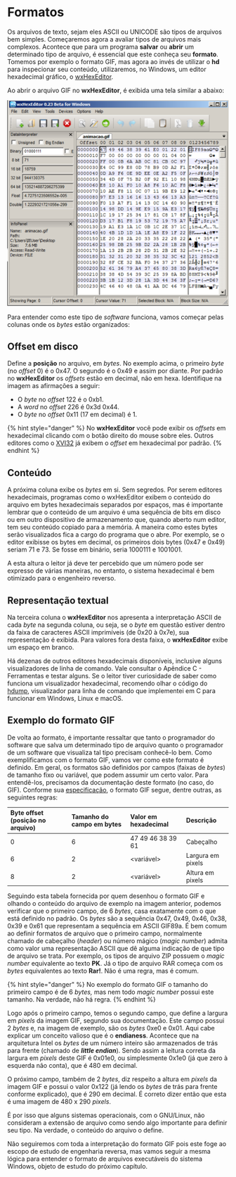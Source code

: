# Formatos

Os arquivos de texto, sejam eles ASCII ou UNICODE são tipos de arquivos bem simples. Começaremos agora a avaliar tipos de arquivos mais complexos. Acontece que para um programa **salvar** ou **abrir** um determinado tipo de arquivo, é essencial que este conheça seu **formato**. Tomemos por exemplo o formato GIF, mas agora ao invés de utilizar o **hd** para inspecionar seu conteúdo, utilizaremos, no Windows, um editor hexadecimal gráfico, o [wxHexEditor](https://sourceforge.net/projects/wxhexeditor/).

Ao abrir o arquivo GIF no **wxHexEditor**, é exibida uma tela similar a abaixo: 

![Conteúdo de um arquivo GIF visualizado em hexadecimal](../.gitbook/assets/hex_fig1.png)

Para entender como este tipo de _software_ funciona, vamos começar pelas colunas onde os _bytes_ estão organizados:

## **Offset em disco**

Define a **posição** no arquivo, em _bytes_. No exemplo acima, o primeiro _byte_ \(no _offset_ 0\) é o 0x47. O segundo é o 0x49 e assim por diante. Por padrão no **wxHexEditor** os _offsets_ estão em decimal, não em hexa. Identifique na imagem as afirmações a seguir:

* O _byte_ no _offset_ 122 é o 0xb1.
* A _word_ no _offset_ 226 é 0x3d 0x44.
* O _byte_ no _offset_ 0x11 \(17 em decimal\) é 1.

{% hint style="danger" %}
No **wxHexEditor** você pode exibir os _offsets_ em hexadecimal clicando com o botão direito do mouse sobre eles. Outros editores como o [XVI32](http://www.chmaas.handshake.de/delphi/freeware/xvi32/xvi32.htm) já exibem o _offset_ em hexadecimal por padrão.
{% endhint %}

## **Conteúdo**

A próxima coluna exibe os _bytes_ em si. Sem segredos. Por serem editores hexadecimais, programas como o wxHexEditor exibem o conteúdo do arquivo em bytes hexadecimais separados por espaços, mas é importante lembrar que o conteúdo de um arquivo é uma sequência de bits em disco ou em outro dispositivo de armazenamento que, quando aberto num editor, tem seu conteúdo copiado para a memória. A maneira como estes bytes serão visualizados fica a cargo do programa que o abre. Por exemplo, se o editor exibisse os bytes em decimal, os primeiros dois bytes \(0x47 e 0x49\) seriam 71 e 73. Se fosse em binário, seria 1000111 e 1001001.

A esta altura o leitor já deve ter percebido que um número pode ser expresso de várias maneiras, no entanto, o sistema hexadecimal é bem otimizado para o engenheiro reverso.

## **Representação textual**

Na terceira coluna o **wxHexEditor** nos apresenta a interpretação ASCII de cada _byte_ na segunda coluna, ou seja, se o _byte_ em questão estiver dentro da faixa de caracteres ASCII imprimíveis \(de 0x20 à 0x7e\), sua representação é exibida. Para valores fora desta faixa, o **wxHexEditor** exibe um espaço em branco.

Há dezenas de outros editores hexadecimais disponíveis, inclusive alguns visualizadores de linha de comando. Vale consultar o Apêndice C - Ferramentas e testar alguns. Se o leitor tiver curiosidade de saber como funciona um visualizador hexadecimal, recomendo olhar o código do [hdump](https://sourceforge.net/projects/hdump/), visualizador para linha de comando que implementei em C para funcionar em Windows, Linux e macOS.

## **Exemplo do formato GIF**

De volta ao formato, é importante ressaltar que tanto o programador do software que salva um determinado tipo de arquivo quanto o programador de um software que visualiza tal tipo precisam conhecê-lo bem. Como exemplificamos com o formato GIF, vamos ver como este formato é definido. Em geral, os formatos são definidos por campos \(faixas de _bytes_\) de tamanho fixo ou variável, que podem assumir um certo valor. Para entendê-los, precisamos da documentação deste formato \(no caso, do GIF\). Conforme sua [especificação](https://en.wikipedia.org/wiki/GIF#Example_GIF_file), o formato GIF segue, dentre outras, as seguintes regras:

| Byte offset \(posição no arquivo\) | Tamanho do campo em bytes | Valor em hexadecimal | Descrição |
| :--- | :--- | :--- | :--- |
| 0 | 6 | 47 49 46 38 39 61 | Cabeçalho |
| 6 | 2 | &lt;variável&gt; | Largura em pixels |
| 8 | 2 | &lt;variável&gt; | Altura em pixels |

Seguindo esta tabela fornecida por quem desenhou o formato GIF e olhando o conteúdo do arquivo de exemplo na imagem anterior, podemos verificar que o primeiro campo, de 6 _bytes_, casa exatamente com o que está definido no padrão. Os _bytes_ são a sequência 0x47, 0x49, 0x46, 0x38, 0x39 e 0x61 que representam a sequência em ASCII GIF89a. É bem comum ao definir formatos de arquivo que o primeiro campo, normalmente chamado de cabeçalho \(_header_\) ou número mágico \(_magic number_\) admita como valor uma representação ASCII que dê alguma indicação de que tipo de arquivo se trata. Por exemplo, os tipos de arquivo ZIP possuem o _magic number_ equivalente ao texto **PK**. Já o tipo de arquivo RAR começa com os _bytes_ equivalentes ao texto **Rar!**. Não é uma regra, mas é comum.

{% hint style="danger" %}
No exemplo do formato GIF o tamanho do primeiro campo é de 6 _bytes,_ mas nem todo _magic number_ possui este tamanho. Na verdade, não há regra.
{% endhint %}

Logo após o primeiro campo, temos o segundo campo, que define a largura em _pixels_ da imagem GIF, segundo sua documentação. Este campo possui 2 _bytes_ e, na imagem de exemplo, são os _bytes_ 0xe0 e 0x01. Aqui cabe explicar um conceito valioso que é o **endianess**. Acontece que na arquitetura Intel os _bytes_ de um número inteiro são armazenados de trás para frente \(chamado de _**little endian**_\). Sendo assim a leitura correta da largura em _pixels_ deste GIF é 0x01e0, ou simplesmente 0x1e0 \(já que zero à esquerda não conta\), que é 480 em decimal.

O próximo campo, também de 2 _bytes_, diz respeito a altura em _pixels_ da imagem GIF e possui o valor 0x122 \(já lendo os _bytes_ de trás para frente conforme explicado\), que é 290 em decimal. É correto dizer então que esta é uma imagem de 480 x 290 _pixels_.

É por isso que alguns sistemas operacionais, com o GNU/Linux, não consideram a extensão de arquivo como sendo algo importante para definir seu tipo. Na verdade, o conteúdo do arquivo o define.

Não seguiremos com toda a interpretação do formato GIF pois este foge ao escopo de estudo de engenharia reversa, mas vamos seguir a mesma lógica para entender o formato de arquivos executáveis do sistema Windows, objeto de estudo do próximo capítulo.
